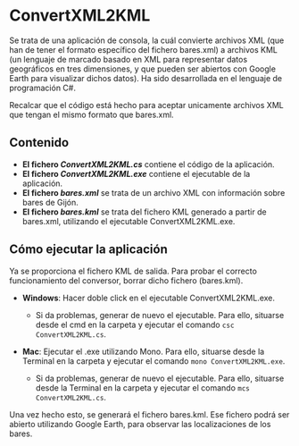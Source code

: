 # ConvertXML2KML

Se trata de una aplicación de consola, la cuál convierte archivos XML (que han de tener el formato específico del fichero bares.xml) a archivos KML (un lenguaje de marcado basado en XML para representar datos geográficos en tres dimensiones, y que pueden ser abiertos con Google Earth para visualizar dichos datos). Ha sido desarrollada en el lenguaje de programación C#.

Recalcar que el código está hecho para aceptar unicamente archivos XML que tengan el mismo formato que bares.xml.

## Contenido
- **El fichero *ConvertXML2KML.cs*** contiene el código de la aplicación.
- **El fichero *ConvertXML2KML.exe*** contiene el ejecutable de la aplicación.
- **El fichero *bares.xml*** se trata de un archivo XML con información sobre bares de Gijón.
- **El fichero *bares.kml*** se trata del fichero KML generado a partir de bares.xml, utilizando el ejecutable ConvertXML2KML.exe.

## Cómo ejecutar la aplicación
Ya se proporciona el fichero KML de salida. Para probar el correcto funcionamiento del conversor, borrar dicho fichero (bares.kml).

- **Windows**: Hacer doble click en el ejecutable ConvertXML2KML.exe. 
    - Si da problemas, generar de nuevo el ejecutable. Para ello, situarse desde el cmd en la carpeta y ejecutar el comando ``csc ConvertXML2KML.cs``.

- **Mac**: Ejecutar el .exe utilizando Mono. Para ello, situarse desde la Terminal en la carpeta y ejecutar el comando ``mono ConvertXML2KML.exe``.
    - Si da problemas, generar de nuevo el ejecutable. Para ello, situarse desde la Terminal en la carpeta y ejecutar el comando ``mcs ConvertXML2KML.cs``.

Una vez hecho esto, se generará el fichero bares.kml. Ese fichero podrá ser abierto utilizando Google Earth, para observar las localizaciones de los bares.
